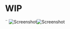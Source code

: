 <h1> WIP </h1>¨
<img src="Screenshot.png" alt="Screenshot"><img src="../sketch_02_Learning_to_Program_Extra/Screenshot.png" alt="Screenshot">